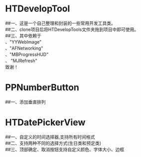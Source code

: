 # HTDevelopTool
##一、这是一个自己整理和封装的一些常用开发工具类。<br>
##二、clone项目后将HTDevelopTools文件夹拖到项目中即可使用。<br>
##三、其中依赖于<br>
        、"YYWebImage"<br>
        、"AFNetworking"<br>
        、"MBProgressHUD"<br>
        、 "MJRefresh"<br>
        致谢！<br>

# PPNumberButton
##一、添加垂直排列
# HTDatePickerView
##一、自定义的时间选择器,支持所有时间格式<br>
##二、支持两种不同的选择方式(生日类和预定类)<br>
##三、顶部确定、取消按钮支持自定义颜色、字体大小、边框<br>
